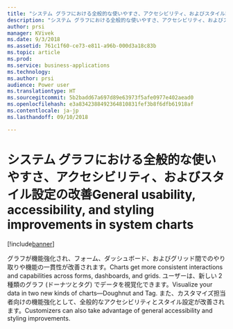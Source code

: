 ```yaml
---
title: "システム グラフにおける全般的な使いやすさ、アクセシビリティ、およびスタイル設定の改善"
description: "システム グラフにおける全般的な使いやすさ、アクセシビリティ、およびスタイル設定の改善"
author: prsi
manager: KVivek
ms.date: 9/3/2018
ms.assetid: 761c1f60-ce73-e811-a96b-000d3a18c83b
ms.topic: article
ms.prod: 
ms.service: business-applications
ms.technology: 
ms.author: prsi
audience: Power user
ms.translationtype: HT
ms.sourcegitcommit: 5b2badd67a697d89e63973f5afe0977e402aead0
ms.openlocfilehash: e3a8342388492364810831fef3b8f6dfb61918af
ms.contentlocale: ja-jp
ms.lasthandoff: 09/10/2018

---
```

# <a name="general-usability-accessibility-and-styling-improvements-in-system-charts"></a><span data-ttu-id="e086f-103">システム グラフにおける全般的な使いやすさ、アクセシビリティ、およびスタイル設定の改善</span><span class="sxs-lookup"><span data-stu-id="e086f-103">General usability, accessibility, and styling improvements in system charts</span></span>


[!include[banner](../../includes/banner.md)]

<span data-ttu-id="e086f-104">グラフが機能強化され、フォーム、ダッシュボード、およびグリッド間でのやり取りや機能の一貫性が改善されます。</span><span class="sxs-lookup"><span data-stu-id="e086f-104">Charts get more consistent interactions and capabilities across forms, dashboards, and grids.</span></span> <span data-ttu-id="e086f-105">ユーザーは、新しい 2 種類のグラフ (ドーナツとタグ) でデータを視覚化できます。</span><span class="sxs-lookup"><span data-stu-id="e086f-105">Visualize your data in two new kinds of charts—Doughnut and Tag.</span></span> <span data-ttu-id="e086f-106">また、カスタマイズ担当者向けの機能強化として、全般的なアクセシビリティとスタイル設定が改善されます。</span><span class="sxs-lookup"><span data-stu-id="e086f-106">Customizers can also take advantage of general accessibility and styling improvements.</span></span>

